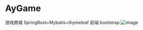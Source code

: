 # AyGame
游戏商城
SpringBoot+Mybatis+thymeleaf
前端 bootstrap
![image]([https://github.com/Ayy01151103/AyGame/master/admin.jpg](https://github.com/Ayy01151103/AyGame/blob/master/admin.jpg)) 
